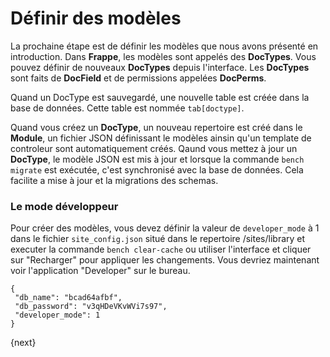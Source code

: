 <!-- base_template: frappe_io/www/frappe/frappe_base.html --><!-- add-breadcrumbs -->
# Définir des modèles

La prochaine étape est de définir les modèles que nous avons présenté en introduction. Dans **Frappe**, les modèles sont appelés
des **DocTypes**. Vous pouvez définir de nouveaux **DocTypes** depuis l'interface. Les **DocTypes** sont faits de **DocField** 
et de permissions appelées **DocPerms**.

Quand un DocType est sauvegardé, une nouvelle table est créée dans la base de données. Cette table est nommée `tab[doctype]`.

Quand vous créez un **DocType**, un nouveau repertoire est créé dans le **Module**, un fichier JSON définissant le modèles
ainsin qu'un template de controleur sont automatiquement créés.
Qaund vous mettez à jour un **DocType**, le modèle JSON est mis à jour et lorsque la commande `bench migrate` est exécutée, 
c'est synchronisé avec la base de données. Cela facilite a mise à jour et la migrations des schemas.

### Le mode développeur

Pour créer des modèles, vous devez définir la valeur de `developer_mode` à 1 dans le fichier `site_config.json` situé dans 
le repertoire /sites/library et executer la commande `bench clear-cache` ou utiliser l'interface et cliquer sur "Recharger" 
pour appliquer les changements. Vous devriez maintenant voir l'application "Developer" sur le bureau.

	{
	 "db_name": "bcad64afbf",
	 "db_password": "v3qHDeVKvWVi7s97",
	 "developer_mode": 1
	}

{next}
